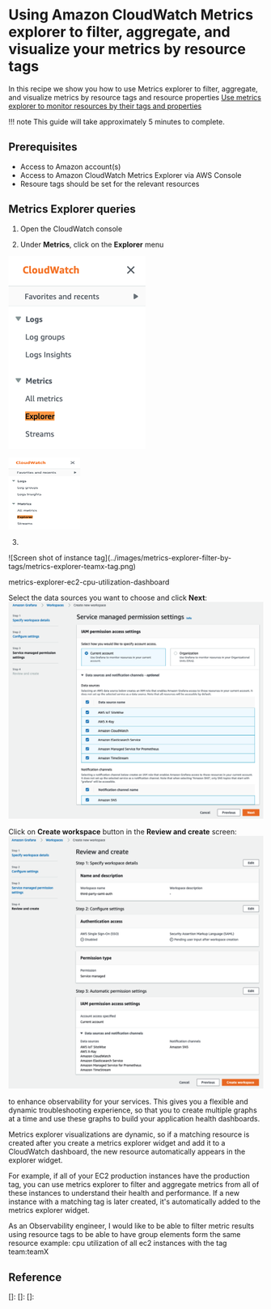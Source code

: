 # Using Amazon CloudWatch Metrics explorer to filter, aggregate, and visualize your metrics by resource tags

In this recipe we show you how to use Metrics explorer to filter, aggregate, and visualize metrics by resource tags and resource properties  [Use metrics explorer to monitor resources by their tags and properties](https://docs.aws.amazon.com/AmazonCloudWatch/latest/monitoring/CloudWatch-Metrics-Explorer.html) 



!!! note
    This guide will take approximately 5 minutes to complete.

## Prerequisites

* Access to Amazon account(s)
* Access to Amazon CloudWatch Metrics Explorer via AWS Console
* Resoure tags should be set for the relevant resources 


## Metrics Explorer queries

1. Open the CloudWatch console 

2. Under <b>Metrics</b>, click on the <b>Explorer</b> menu </br>

![Screen shot of the CloudWatch menu](../images/metrics-explorer-filter-by-tags/metrics-explorer-cw-menu.png)

<img src="../images/metrics-explorer-filter-by-tags/metrics-explorer-cw-menu.png" alt="Smiley face" width="142" height="142" style="vertical-align:right;left:50px 0px">
<!-- This is some text. This is some text. This is some text> -->

3. 
<p>
![Screen shot of instance tag](../images/metrics-explorer-filter-by-tags/metrics-explorer-teamx-tag.png)
</p>

metrics-explorer-ec2-cpu-utilization-dashboard



Select the data sources you want to choose and click **Next**:
![Create Workspace - Permission settings](../images/amg-saml-google-auth/3.png)

Click on **Create workspace** button in the **Review and create** screen:
![Create Workspace - Review settings](../images/amg-saml-google-auth/4.png)


to enhance observability for your services. This gives you a flexible and dynamic troubleshooting experience, so that you to create multiple graphs at a time and use these graphs to build your application health dashboards.

Metrics explorer visualizations are dynamic, so if a matching resource is created after you create a metrics explorer widget and add it to a CloudWatch dashboard, the new resource automatically appears in the explorer widget.

For example, if all of your EC2 production instances have the production tag, you can use metrics explorer to filter and aggregate metrics from all of these instances to understand their health and performance. If a new instance with a matching tag is later created, it's automatically added to the metrics explorer widget.

As an Observability engineer, I would like to be able to filter metric results using resource tags to be able to have group elements form the same resource
example: cpu utilization of all ec2 instances with the tag team:teamX

## Reference

[metrics-explorer]: https://docs.aws.amazon.com/AmazonCloudWatch/latest/monitoring/CloudWatch-Metrics-Explorer.html
[]: 
[]: 
[]: 
